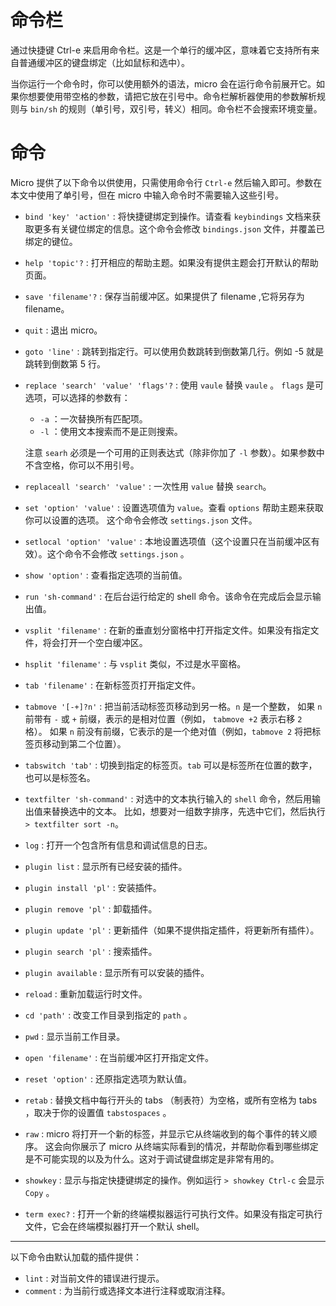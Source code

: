 # 命令栏

通过快捷键 Ctrl-e 来启用命令栏。这是一个单行的缓冲区，意味着它支持所有来自普通缓冲区的键盘绑定（比如鼠标和选中）。

当你运行一个命令时，你可以使用额外的语法，micro 会在运行命令前展开它。如果你想要使用带空格的参数，请把它放在引号中。命令栏解析器使用的参数解析规则与 `bin/sh` 的规则（单引号，双引号，转义）相同。命令栏不会搜索环境变量。

# 命令

Micro 提供了以下命令以供使用，只需使用命令行 `Ctrl-e` 然后输入即可。参数在本文中使用了单引号，但在 micro 中输入命令时不需要输入这些引号。

* `bind 'key' 'action'` : 将快捷键绑定到操作。请查看 `keybindings` 文档来获取更多有关键位绑定的信息。这个命令会修改 `bindings.json` 文件，并覆盖已绑定的键位。

* `help 'topic'?` : 打开相应的帮助主题。如果没有提供主题会打开默认的帮助页面。

* `save 'filename'?` : 保存当前缓冲区。如果提供了 filename ,它将另存为 filename。

* `quit` : 退出 micro。

* `goto 'line'` : 跳转到指定行。可以使用负数跳转到倒数第几行。例如 -5 就是跳转到倒数第 5 行。

* `replace 'search' 'value' 'flags'?` : 使用 `vaule` 替换 `vaule` 。
   `flags` 是可选项，可以选择的参数有：
   * `-a` ：一次替换所有匹配项。
   * `-l` ：使用文本搜索而不是正则搜索。

   注意 `searh` 必须是一个可用的正则表达式（除非你加了 `-l` 参数）。如果参数中不含空格，你可以不用引号。

* `replaceall 'search' 'value'` : 一次性用 `value` 替换 `search`。

* `set 'option' 'value'` : 设置选项值为 `value`。查看 `options` 帮助主题来获取你可以设置的选项。
   这个命令会修改 `settings.json` 文件。

* `setlocal 'option' 'value'` : 本地设置选项值（这个设置只在当前缓冲区有效）。这个命令不会修改 `settings.json` 。

* `show 'option'` : 查看指定选项的当前值。

* `run 'sh-command'` : 在后台运行给定的 shell 命令。该命令在完成后会显示输出值。

* `vsplit 'filename'` : 在新的垂直划分窗格中打开指定文件。如果没有指定文件，将会打开一个空白缓冲区。

* `hsplit 'filename'` : 与 `vsplit` 类似，不过是水平窗格。

* `tab 'filename'` : 在新标签页打开指定文件。

* `tabmove '[-+]?n'` : 把当前活动标签页移动到另一格。`n` 是一个整数，
   如果 `n` 前带有 `-` 或 `+` 前缀，表示的是相对位置（例如， `tabmove +2` 表示右移 `2` 格）。
   如果 `n` 前没有前缀，它表示的是一个绝对值（例如，`tabmove 2` 将把标签页移动到第二个位置）。
   
* `tabswitch 'tab'` : 切换到指定的标签页。`tab` 可以是标签所在位置的数字，也可以是标签名。

* `textfilter 'sh-command'` : 对选中的文本执行输入的 `shell` 命令，然后用输出值来替换选中的文本。
   比如，想要对一组数字排序，先选中它们，然后执行 `> textfilter sort -n`。

* `log` : 打开一个包含所有信息和调试信息的日志。

* `plugin list` : 显示所有已经安装的插件。

* `plugin install 'pl'` : 安装插件。

* `plugin remove 'pl'` : 卸载插件。

* `plugin update 'pl'` : 更新插件（如果不提供指定插件，将更新所有插件）。

* `plugin search 'pl'` : 搜索插件。

* `plugin available` : 显示所有可以安装的插件。

* `reload` : 重新加载运行时文件。

* `cd 'path'` : 改变工作目录到指定的 `path` 。

* `pwd` : 显示当前工作目录。

* `open 'filename'` : 在当前缓冲区打开指定文件。

* `reset 'option'` : 还原指定选项为默认值。

* `retab` : 替换文档中每行开头的 tabs （制表符）为空格，或所有空格为 tabs ，取决于你的设置值 `tabstospaces` 。

* `raw` : micro 将打开一个新的标签，并显示它从终端收到的每个事件的转义顺序。
   这会向你展示了 micro 从终端实际看到的情况，并帮助你看到哪些绑定是不可能实现的以及为什么。这对于调试键盘绑定是非常有用的。 

* `showkey` : 显示与指定快捷键绑定的操作。例如运行 `> showkey Ctrl-c` 会显示 `Copy` 。

* `term exec?` : 打开一个新的终端模拟器运行可执行文件。如果没有指定可执行文件，它会在终端模拟器打开一个默认 shell。

---

以下命令由默认加载的插件提供：

* `lint` : 对当前文件的错误进行提示。
* `comment` : 为当前行或选择文本进行注释或取消注释。 

